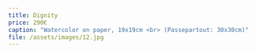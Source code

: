 ```yaml
---
title: Dignity
price: 290€
caption: "Watercolor on paper, 19x19cm <br> (Passepartout: 30x30cm)"
file: /assets/images/12.jpg
---
```

